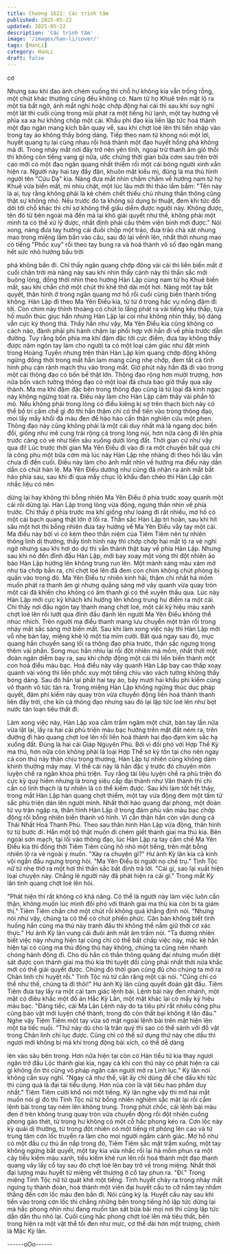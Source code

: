 ```yaml
---
title: Chương 1621: Các trình tâm
published: 2025-05-22
updated: 2025-05-22
description: 'Các trình tâm'
image: '/images/han-li/cover/'
tags: [HanLi]
category: HanLi
draft: false
---
```


cơ

Nhưng sau khi đao ảnh chém xuống thì chỗ hư không kia vẫn
trống rỗng, một chút khác thường cũng đều không có. Nam tử họ
Khuê trên mặt lộ ra một tia bất ngờ, ánh mắt nghi hoặc chớp động
hai cái thì sau khi suy nghĩ một lát thì cuối cùng trong mũi phát ra
một tiếng hừ lạnh, một tay hướng về phía xa xa hư không chộp
một cái. Khẩu phi đao kia liền lập tức hoá thành một đạo ngân
mang kích bắn quay về, sau khi chợt loé lên thì tiến nhập vào
trong tay áo không thấy bóng dáng.
Tiếp theo nam tử khong nói một lời, huyết quang tụ lại cùng nhau
rồi hoá thành một đạo huyết hồng phá không mà đi. Trong nháy
mắt nơi đây trở nên yên tĩnh, ngoại trừ thanh âm gió thổi thì
không còn tiếng vang gì nữa, ước chừng thời gian bữa cơm sau
trên trời cao mới có một đạo ngân quang nhất thiểm rồi một cái
bóng người xinh xắn hiện ra. Người này hai tay đầy đặn, khuôn
mặt kiều mị, đúng là ma thú hình người tên "Cửu Dạ" kia.
Nàng đưa mắt nhìn chằm chằm về hướng nam tử họ Khuê vừa
biến mất, mi nhíu chặt, một lúc lâu mới thì thảo lẩm bẩm:
"Tên này là ai, tuy rằng không phải là kẻ chém chết thiếu chủ
nhưng thần thông cũng thật sự không nhỏ. Nếu trước đó ta không
sử dụng bí thuật, đem khí tức đổi dời tới chỗ khác thì chỉ sợ không
thể giấu diễm được người này. Không được, tên đó từ bên ngoài
mà đến mà lại khó giải quyết như thế, không phải một mình ta có
thể xử lý được, nhất định phải cầu thêm viện binh mới được."
Nói xong, nàng đưa tay hướng cái đuôi chộp một trảo, đưa trảo
chà xát nhung mao trong miệng lầm bần vào câu, sau đó lại vểnh
lên, nhất thời nhung mao có tiếng "Phốc xuy" rồi theo tay bung ra
và hoá thành vô số đạo ngân mang hết sức nhỏ hướng bầu trời

phá không bắn đi. Chỉ thấy ngân quang chớp động vài cái thì liền
biến mất ở cuối chân trời mà nàng này sau khi nhìn thấy cảnh này
thì thần sắc mới buông lỏng, đồng thời nhìn theo hướng Hàn Lập
cùng nam tử họ Khuê biến mất, sau khi chần chờ một chút thì khẽ
thở dài một hơi. Nàng một tay bắt quyết, thân hình ở trong ngân
quang mơ hồ rồi cuối cùng biến thành trống không.
Hàn Lập đi theo Ma Yên Điểu kia, từ từ ở trong hắc vụ nồng đậm
đi tới. Con chim này thỉnh thoảng có chút lo lắng phát ra vài tiếng
kêu thấp, tựa hồ muốn thúc giục hắn nhưng Hàn Lập lại coi như
không nhìn thấy, bộ dáng vẫn cực kỳ thong thả. Thấy hắn như
vậy, Ma Yên Điểu kia cũng không có cách nào, đành phải phi
hành chậm lại phối hợp với hắn đi về phía trước dẫn đường.
Tuy rằng bốn phía ma khí đặm đặc tới cực điểm, đưa tay không
thấy được năm ngón tay làm cho người ta có một loại cảm giác
như đặt mình trong Hoàng Tuyền nhưng trên thân Hàn Lập kim
quang chớp động không ngừng đồng thời trong mắt hắn lam
mang cũng nhẹ chớp, đem tất cả tình hình phụ cận rành mạch thu
vào trong mắt. Giờ phút này hắn đã đi vào trong một cái thông
đạo có bốn bề thật lớn. Thông đạo rộng hơn mười trượng, hơn
nữa bốn vách tường thông đạo có một loại đá chưa bao giờ thấy
qua xây thành. Ma ma khí đậm đặc bên trong thông đạo cũng là
từ loại đá kinh ngạc này không ngừng toát ra. Điều này làm cho
Hàn Lập cảm thấy vài phần tò mò.
Nếu không phải trong lòng có điều kiêng kị sợ trên thạch bích này
có thể bố trí cấm chế gì đó thì hắn thậm chí có thể tiến vào trong
thông đạo, moi lấy mấy khối đá màu đen để hảo hảo cẩn thận
nghiên cứu một phen. Thông đạo này cũng không phải là một cái
duy nhất mà là ngang dọc biến đổi, giống như mê cung trải rộng
cả trong lòng núi, hơn nữa càng đi lên phía trước càng có vẻ như
tiến sâu xuống dưới lòng đất. Thời gian cứ như vậy qua đi!
Lúc trước thời gian Ma Yên Điểu đi vào đi ra một chuyến bất quá
chỉ là công phu một bữa cơm mà lúc này Hàn Lập nhẹ nhàng đi
theo hồi lâu vẫn chưa đi đến cuối. Điều này làm cho ánh mắt nhìn
về hướng ma điểu này dần dần có chút hàn lệ. Ma Yên Điểu
dường như cũng đã nhận ra ánh mắt bất hảo phía sau, sau khi đi
qua mấy chục lộ khẩu đan chéo thì Hàn Lập cân nhắc liệu có nên

dừng lại hay không thì bỗng nhiên Ma Yên Điểu ở phía trước
xoay quanh một cái rồi dừng lại. Hàn Lập trong lòng vừa động,
ngưng thần nhìn về phía trước.
Chỉ thấy ở phía trước ma khí giống như loáng đi rất nhiều, mơ hồ
có một cái bạch quang thật lớn ở lối ra. Thần sắc Hàn Lập trì
hoãn, sau khi hít sâu một hơi thì bỗng nhiên đưa tay hướng về
Ma Yên Điểu vẫy tay một cái. Ma điểu này bởi vì có kèm theo
thần niệm của Tiêm Tiêm nên tự nhiên thông linh dị thường, thấy
tình hình này thì chớp chớp hai mắt lộ ra vẻ nghi ngờ nhưng sau
khi hơi do dự thì vẫn thành thật bay về phía Hàn Lập.
Nhưng sau khi nó đến đỉnh đầu Hàn Lập, mới bay xoay một vòng
thì đột nhiên áo bào Hàn Lập hướng lên không trung run lên. Một
mảnh sáng màu xám mở như tia chớp bắn ra, chỉ chợt loé lên đã
đem con chim không chút phòng bị quấn vào trong đó. Ma Yên
Điểu tự nhiên kinh hãi, thậm chí nhất há mồm muốn phát ra thanh
âm gì nhưng quầng sáng mờ vây quanh vừa quay tròn một cái đã
khiến cho không có âm thanh gì có thể xuyên thấu qua. Lúc này
Hàn Lập mới cực kỳ khách khí hướng lên không trung hư điểm ra
một cái. Chỉ thấy nơi đầu ngón tay thanh mang chợt loé, một cái
ký hiệu màu xanh chợt loé lên rồi lướt qua đỉnh đầu đánh lên
người Ma Yên Điểu không thể nhúc nhích.
Trên người ma điểu thanh mang lưu chuyển một trận rồi trong
nháy mắt sắc sáng mờ biến mất. Sau khi làm xong việc này thì
Hàn Lập mới vỗ nhẹ bàn tay, miệng khẽ lộ một tia mỉm cười. Bất
quá ngay sau đó, mục quang hắn chuyển sang lối ra thông đạo
phía trước, thần sắc ngưng trọng thêm vài phần. Song mục hắn
nhíu lại rồi đột nhiên má mồm, nhất thời một đoàn ngân diễm bay
ra, sau khi chớp động một cái thì liền biến thành một con hoả điểu
màu bạc. Hoả điểu này vây quanh Hàn Lập bay cao thấp xoay
quanh vài vòng thì liền phốc xuy một tiếng chiu vào vách tường
không thấy bóng dáng.
Sau đó hắn lại phất hai tay áo, bảy mươi hai khẩu phi kiếm cũng
vô thanh vô tức tản ra. Trong miệng Hàn Lập không ngừng thúc
dục pháp quyết, đám phi kiếm này quay tròn vừa chuyển động
liền hoá thành thanh liên đầy trời, che kín cả thông đạo nhưng
sau đó lại lập tức loé lên như bọt nước tán loạn tiêu thất đi.

Làm xong việc này, Hàn Lập xoa cằm trầm ngâm một chút, bàn
tay lần nữa vừa lật lại, lấy ra hai cái phù triện màu bạc hướng trên
mặt đất ném ra, trên đường đi hào quang chợt loé lên rồi liền hoá
thành hai đạo đạm kim sắc hạ xuống đất. Đúng là hai cái Giáp
Nguyên Phù.
Bởi vì đối phó với Hợp Thể Kỳ ma thú, hơn nữa còn không phải là
loại Hợp Thể sơ kỳ tồn tại cho nên ngay cả con thú này thân chịu
trọng thương, Hàn Lập tự nhiên cũng không dám khinh thường
mảy may. Vì thế cái này là hắn đặc ý trước đó chuyên môn luyện
chế ra ngân khoa phù triện. Tuy rằng tài liệu luyện chế ra phù
triện đó cực kỳ quý hiếm nhưng là trong siêu cấp đại thành như
Vân thành thì chỉ cần có linh thạch là tự nhiên là có thể kiếm
được. Sau khi làm tốt hết thảy, trong mắt Hàn Lập hàn quang
chợt thiểm, một tay vừa động đem một tấm tử sắc phù triện dán
lên người mình.
Nhất thời hào quang đại phóng, một đoàn tử vụ tràn ngập ra, thân
hình Hàn Lập ở trong đám phù văn màu bạc chớp động rồi bỗng
nhiên biến thành vô hình. Vì cẩn thận hắn còn vận dụng cả Thái
Nhất Hoá Thanh Phù. Theo sau thân hình Hàn Lập vừa động,
thân hình từ từ bước đi. Hắn một bộ thật muốn đi chém giết thánh
giai ma thú kia. Bên ngoài sơn mạch, tại lối vào thông đạo, lúc
Hàn Lập ra tay cấm chế Ma Yên Điểu kia thì đồng thời Tiêm Tiêm
cũng hô nhỏ một tiếng, trên mặt bỗng nhiên lộ ra vẻ ngoài ý
muốn.
"Xảy ra chuyện gì?"
Hư ảnh Kỳ lân kia cả kinh vội ngẩn đầu ngưng trọng hỏi.
"Ma Yên Điểu bị người nọ chế trụ."
Tinh Tộc nữ tử nhẹ thở ra một hơi thì thần sắc bất định trả lời.
"Cái gì, sao lại xuất hiện loại chuyện này. Chẳng lẽ người này đã
phát hiện ra cái gì."
Trong mắt Kỳ lân tinh quang chợt loé lên hỏi.

"Phát hiện thì rất không có khả năng. Có thể là người này làm
việc luôn cẩn thận, không muốn lúc mình đối phó với thánh giai
ma thú kia còn bị ta giám thị."
Tiêm Tiêm chần chờ một chút rồi không quá khẳng định nói.
"Nhưng nói như vậy, chúng ta có thể có chút phiền phức. Căn bản
không biết tình huống hắn cùng ma thú này tranh đấu thì không
thể nắm giữ thời cơ xác thực."
Hư ảnh Kỳ lân vung cái đuôi ánh mắt âm trầm nói.
"Ta đương nhiên biết việc này nhưng hiện tại cũng chỉ có thể bất
chấp việc này, mặc kệ hắn hiện tại có cùng ma thú động thủ hay
không, chúng ta cũng nên nhanh chóng hành động đi. Cho dù hắn
có thần thông quảng đại nhưng muốn diệt sát được con thánh giai
ma thú kia thì tuyệt đối cũng phải nhất thời nửa khắc mới có thể
giải quyết được. Chừng đó thời gian cũng đủ cho chúng ta mở ra
Chân linh chi huyệt rồi."
Tinh Tộc nũ tử cắn răng một cái nói.
"Cũng chỉ có thể như thế, chúng ta đi thôi!"
Hư ảnh Kỳ lân cũng quyết đoán gật đầu. Tiêm Tiêm đưa tay lấy ra
một cái tam giác lệnh bài. Lệnh bài này đen nhánh, một mặt có
điêu khắc một đồ án Hắc Kỳ Lân, một mặt khác lại có mấy ký hiệu
màu bạc.
"Đáng tiếc, cái Ma Lân Lệnh này do ta tiêu phí rất nhiều công phu
cùng bảo vật mới luyện chế thành, trong đó còn thất bại không ít
lần đâu."
Nghe vậy Tiêm Tiêm một tay vừa sờ mặt ngoài lệnh bài trên mặt
hiện lên một tia tiếc nuối.
"Thứ này dù cho là trân quý thì sao có thể sánh với đồ vật trong
Chân linh chi lục được. Cũng chỉ có thể sử dụng thứ này che dấu
thì ngươi mới không bị má khí trong động bài xích, có thể dễ dàng

lẻn vào sâu bên trong. Hơn nữa hiện tại còn có Hàn tiểu tử kia
thay ngươi ngăn trở đầu Lộc thánh giai kia, ngay cả khi con thú
này có phát hiện ra cái gì không ổn thì cũng vô pháp ngăn cản
ngươi mở ra Linh lục."
Kỳ lân nói không cần suy nghĩ.
"Ngay cả như thế, vật ấy chỉ dùng để che dấu khí tức thì cũng quá
là đại tài tiểu dụng. Hơn nũa còn là vật tiêu hao phẩm duy nhất."
Tiêm Tiêm cười khổ nói một tiếng. Kỳ lân nghe vậy thì mở hai mắt
muốn nói gì đó thi Tinh Tộc nữ tử bỗng nhiên nghiêm sắc mặt lại
rồi cầm lệnh bài trong tay ném lên không trung.
Trong phút chốc, cái lệnh bài màu đen ở trên không trung quay
tròn vừa chuyển động rồi đột nhiên cuồng phong gào thét, từ
trong hư không có một cỗ hắc phong kéo ra. Cơn lốc này kỳ quái
dị thường, từ trong đột nhiên có một tiếng rít phóng lên cao và từ
trung tâm cơn lốc truyền ra làm cho mọi người ngầm cảnh giác.
Mơ hồ như có một đầu cự thú ẩn nấp trong đó, Tiêm Tiêm sắc
mặt trầm xuống, một tay không ngừng bắt quyết, một tay kia vừa
nhấc rồi lại há mồm phun ra một cây tiểu kiếm màu xanh, tiểu
kiếm khẽ run lên rồi hoá thành một đạo thanh quang vây lấy cổ
tay sau đó chợt loé lên bay trở về trong miệng. Nhất thời đại
lượng máu huyết từ miệng vết thương ở cổ tay phun ra.
"Đi."
Trong miệng Tinh Tộc nữ tử quát khẽ một tiếng. Tinh huyết chảy
ra trong nháy mắt ngưng tụ thành đoàn, hoá thành một viên đại
huyết cầu to cỡ nắm tay nhắm thẳng đến cơn lốc màu đen bắn đi.
Nói cũng kỳ lạ. Huyết cầu này sau khi tiến vào trong cơn lốc thì
chẳng những bên trong tiếng hô lập tức dừng lại mà hắc phong
nhìn như đang muốn tàn sát bừa bãi mọi nơi thì cũng lập tức dần
dần thu nhỏ lại. Cuối cùng hắc phong chợt loé lên mà tiêu thất,
bên trong hiện ra một vật thể tối đen như mực, cơ thể dài hơn
một trượng, chính là Mặc Kỳ lân.

------oOo------
